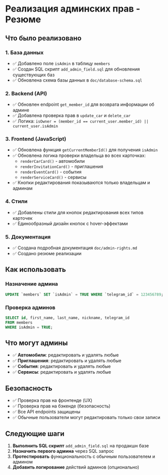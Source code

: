 # Реализация админских прав - Резюме

## Что было реализовано

### 1. База данных
- ✅ Добавлено поле `isAdmin` в таблицу `members`
- ✅ Создан SQL скрипт `add_admin_field.sql` для обновления существующих баз
- ✅ Обновлена схема базы данных в `doc/database-schema.sql`

### 2. Backend (API)
- ✅ Обновлен endpoint `get_member_id` для возврата информации об админе
- ✅ Добавлена проверка прав в `update_car` и `delete_car`
- ✅ Логика: `isOwner = (member_id == current_user.member_id) || current_user.isAdmin`

### 3. Frontend (JavaScript)
- ✅ Обновлена функция `getCurrentMemberId()` для получения `isAdmin`
- ✅ Обновлена логика проверки владельца во всех карточках:
  - `renderCarCard()` - автомобили
  - `renderInvitationCard()` - приглашения  
  - `renderEventCard()` - события
  - `renderServiceCard()` - сервисы
- ✅ Кнопки редактирования показываются только владельцам и админам

### 4. Стили
- ✅ Добавлены стили для кнопок редактирования всех типов карточек
- ✅ Единообразный дизайн кнопок с hover-эффектами

### 5. Документация
- ✅ Создана подробная документация `doc/admin-rights.md`
- ✅ Создано резюме реализации

## Как использовать

### Назначение админа
```sql
UPDATE `members` SET `isAdmin` = TRUE WHERE `telegram_id` = 123456789;
```

### Проверка админов
```sql
SELECT id, first_name, last_name, nickname, telegram_id 
FROM members 
WHERE isAdmin = TRUE;
```

## Что могут админы

- ✅ **Автомобили**: редактировать и удалять любые
- ✅ **Приглашения**: редактировать и удалять любые  
- ✅ **События**: редактировать и удалять любые
- ✅ **Сервисы**: редактировать и удалять любые

## Безопасность

- ✅ Проверка прав на фронтенде (UX)
- ✅ Проверка прав на бэкенде (безопасность)
- ✅ Все API endpoints защищены
- ✅ Обычные пользователи могут редактировать только свои записи

## Следующие шаги

1. **Выполнить SQL скрипт** `add_admin_field.sql` на продакшн базе
2. **Назначить первого админа** через SQL запрос
3. **Протестировать** функциональность с обычным пользователем и админом
4. **Добавить логирование** действий админов (опционально) 